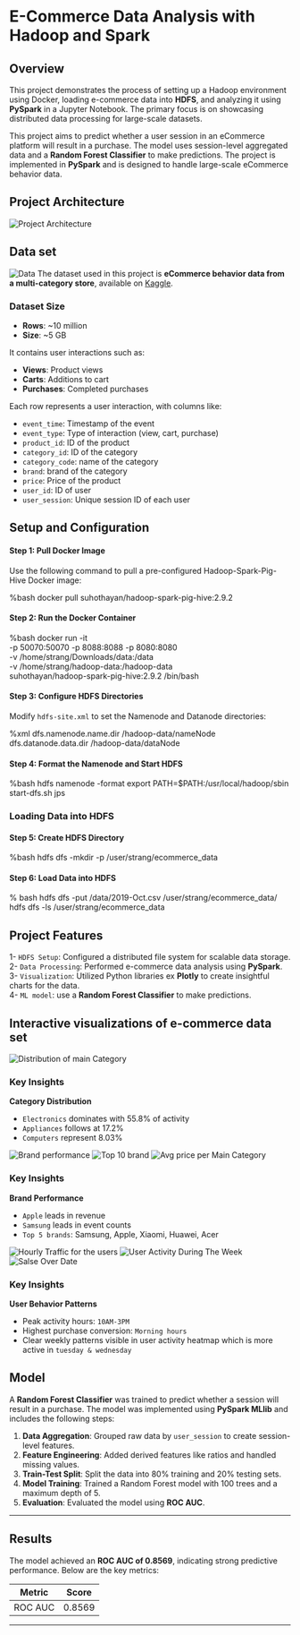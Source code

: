 # E-Commerce Data Analysis with Hadoop and Spark

## Overview
This project demonstrates the process of setting up a Hadoop environment using Docker, loading e-commerce data into **HDFS**, and analyzing it using **PySpark** in a Jupyter Notebook. The primary focus is on showcasing distributed data processing for large-scale datasets.

This project aims to predict whether a user session in an eCommerce platform will result in a purchase. The model uses session-level aggregated data and a **Random Forest Classifier** to make predictions. The project is implemented in **PySpark** and is designed to handle large-scale eCommerce behavior data.

## Project Architecture
![Project Architecture](Images/arctictur.png)

## Data set 
![Data](Images/data_samble.png)
The dataset used in this project is **eCommerce behavior data from a multi-category store**, available on [Kaggle](https://www.kaggle.com/datasets/mkechinov/ecommerce-behavior-data-from-multi-category-store?select=2019-Oct.csv). 
### Dataset Size
- **Rows**: ~10 million
- **Size**: ~5 GB

It contains user interactions such as:
- **Views**: Product views
- **Carts**: Additions to cart
- **Purchases**: Completed purchases

Each row represents a user interaction, with columns like:
- `event_time`: Timestamp of the event
- `event_type`: Type of interaction (view, cart, purchase)
- `product_id`: ID of the product
- `category_id`: ID of the category
- `category_code`: name of the category
- `brand`: brand of the category
- `price`: Price of the product
- `user_id`: ID of user
- `user_session`: Unique session ID of each user


## Setup and Configuration

#### Step 1: Pull Docker Image
Use the following command to pull a pre-configured Hadoop-Spark-Pig-Hive Docker image:

%bash
docker pull suhothayan/hadoop-spark-pig-hive:2.9.2

#### Step 2: Run the Docker Container

%bash
docker run -it \
  -p 50070:50070 -p 8088:8088 -p 8080:8080 \
  -v /home/strang/Downloads/data:/data \
  -v /home/strang/hadoop-data:/hadoop-data \
  suhothayan/hadoop-spark-pig-hive:2.9.2 /bin/bash

#### Step 3: Configure HDFS Directories
Modify `hdfs-site.xml` to set the Namenode and Datanode directories:

%xml
<property>
  <name>dfs.namenode.name.dir</name>
  <value>/hadoop-data/nameNode</value>
</property>
<property>
  <name>dfs.datanode.data.dir</name>
  <value>/hadoop-data/dataNode</value>
</property>

#### Step 4: Format the Namenode and Start HDFS

%bash
hdfs namenode -format
export PATH=$PATH:/usr/local/hadoop/sbin
start-dfs.sh
jps


### Loading Data into HDFS

#### Step 5: Create HDFS Directory

%bash
hdfs dfs -mkdir -p /user/strang/ecommerce_data

#### Step 6: Load Data into HDFS

% bash
hdfs dfs -put /data/2019-Oct.csv /user/strang/ecommerce_data/
hdfs dfs -ls /user/strang/ecommerce_data



## Project Features

1-    `HDFS Setup`: Configured a distributed file system for scalable data storage.    
2-    `Data Processing`: Performed e-commerce data analysis using **PySpark**.      
3-    `Visualization`: Utilized Python libraries ex **Plotly** to create insightful charts for the data.    
4-    `ML model`: use a **Random Forest Classifier** to make predictions.    



## Interactive visualizations of e-commerce data set 
![Distribution of main Category](Images/donate.png)

### Key Insights
**Category Distribution**
- `Electronics` dominates with 55.8% of activity  
- `Appliances` follows at 17.2%  
- `Computers` represent 8.03%  

![Brand performance](Images/brand.png)
![Top 10 brand](Images/topbrand.png)
![Avg price per Main Category](Images/AvgPrice.png)

### Key Insights 
**Brand Performance**

- `Apple` leads in revenue    
- `Samsung` leads in event counts    
- `Top 5 brands`: Samsung, Apple, Xiaomi, Huawei, Acer    



![Hourly Traffic for the users](Images/Hourly.png)
![User Activity During The Week](Images/UserActivity.png)
![Salse Over Date](Images/SalseOverTime.png)
### Key Insights 
**User Behavior Patterns**

- Peak activity hours: `10AM-3PM`    
- Highest purchase conversion: `Morning hours`    
- Clear weekly patterns visible in user activity heatmap which is more active in `tuesday & wednesday`    




## Model

A **Random Forest Classifier** was trained to predict whether a session will result in a purchase. The model was implemented using **PySpark MLlib** and includes the following steps:
1. **Data Aggregation**: Grouped raw data by `user_session` to create session-level features.
2. **Feature Engineering**: Added derived features like ratios and handled missing values.
3. **Train-Test Split**: Split the data into 80% training and 20% testing sets.
4. **Model Training**: Trained a Random Forest model with 100 trees and a maximum depth of 5.
5. **Evaluation**: Evaluated the model using **ROC AUC**.

---

## Results
The model achieved an **ROC AUC of 0.8569**, indicating strong predictive performance. Below are the key metrics:

| Metric    | Score     |
|-----------|-----------|
| ROC AUC   | 0.8569    |

---


